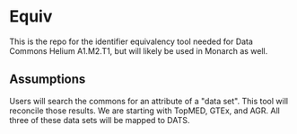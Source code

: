 # Equiv

This is the repo for the identifier equivalency tool needed for Data Commons Helium A1.M2.T1, but will likely be used in Monarch as well. 

## Assumptions

Users will search the commons for an attribute of a "data set". This tool will reconcile those results.
We are starting with TopMED, GTEx, and AGR.
All three of these data sets will be mapped to DATS.
